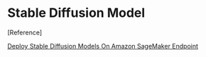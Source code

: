# Stable Diffusion Model

[Reference]

[Deploy Stable Diffusion Models On Amazon SageMaker Endpoint](https://github.com/aws-samples/deploy-stable-diffusion-model-on-amazon-sagemaker-endpoint)
